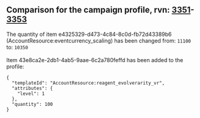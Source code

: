## Comparison for the campaign profile, rvn: [3351](https://github.com/PRO100KatYT/FortniteProfileRevisions/tree/main/profiles/campaign/3351%20campaign.json)-[3353](https://github.com/PRO100KatYT/FortniteProfileRevisions/tree/main/profiles/campaign/3353%20campaign.json)

The quantity of item e4325329-d473-4c84-8c0d-fb72d43389b6 (AccountResource:eventcurrency_scaling) has been changed from: `11100` to: `10350`
<br><br>
Item 43e8ca2e-2db1-4ab5-9aae-6c2a780feffd has been added to the profile:

```
{
  "templateId": "AccountResource:reagent_evolverarity_vr",
  "attributes": {
    "level": 1
  },
  "quantity": 100
}
```

<br><br>
